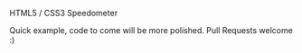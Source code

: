 HTML5 / CSS3 Speedometer

Quick example, code to come will be more polished. Pull Requests welcome :)